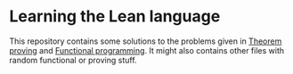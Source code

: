 # Learning the Lean language
This repository contains some solutions to the problems given in [Theorem proving](https://leanprover.github.io/theorem_proving_in_lean4/title_page.html) and [Functional programming](https://leanprover.github.io/functional_programming_in_lean/title.html). It might also contains other files with random functional or proving stuff.
